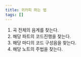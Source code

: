 ```yaml
---
title: 귀카피 하는 법
tags: []
---
```


1. 곡 전체의 음계를 찾는다.
2. 해당 파트의 코드진행을 찾는다.
3. 해당 마디의 코드 구성음을 찾는다.
4. 해당 노트의 주법을 찾는다.